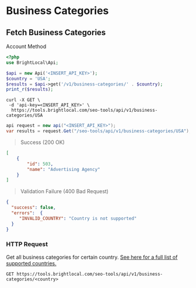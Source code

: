 # Business Categories

## Fetch Business Categories

<span class="label label-info">Account Method</span>

```php
<?php
use BrightLocal\Api;

$api = new Api('<INSERT_API_KEY>');
$country = 'USA';
$results = $api->get('/v1/business-categories/' . $country);
print_r($results);
```

```shell
curl -X GET \
 -d 'api-key=<INSERT_API_KEY>' \
  https://tools.brightlocal.com/seo-tools/api/v1/business-categories/USA
```

```csharp
api request = new api("<INSERT_API_KEY>");
var results = request.Get("/seo-tools/api/v1/business-categories/USA");
```

> Success (200 OK)

```json
[
    {
        "id": 503,
        "name": "Advertising Agency"
    }
]
```

> Validation Failure (400 Bad Request)

```json
{
  "success": false,
  "errors":  {
     "INVALID_COUNTRY": "Country is not supported"
  }
}
```

### HTTP Request

Get all business categories for certain country. [See here for a full list of supported countries.](#supported-countries)

`GET https://tools.brightlocal.com/seo-tools/api/v1/business-categories/<country>`
